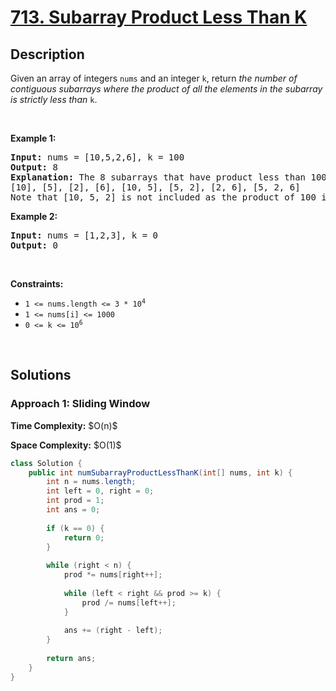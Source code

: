 # [713. Subarray Product Less Than K](https://leetcode.com/problems/subarray-product-less-than-k)

## Description

<p>Given an array of integers <code>nums</code> and an integer <code>k</code>, return <em>the number of contiguous subarrays where the product of all the elements in the subarray is strictly less than </em><code>k</code>.</p>
<p>&nbsp;</p>

<p><strong class="example">Example 1:</strong></p>
<pre>
<strong>Input:</strong> nums = [10,5,2,6], k = 100
<strong>Output:</strong> 8
<strong>Explanation:</strong> The 8 subarrays that have product less than 100 are:
[10], [5], [2], [6], [10, 5], [5, 2], [2, 6], [5, 2, 6]
Note that [10, 5, 2] is not included as the product of 100 is not strictly less than k.
</pre>

<p><strong class="example">Example 2:</strong></p>
<pre>
<strong>Input:</strong> nums = [1,2,3], k = 0
<strong>Output:</strong> 0
</pre>
<p>&nbsp;</p>

<p><strong>Constraints:</strong></p>
<ul>
    <li><code>1 &lt;= nums.length &lt;= 3 * 10<sup>4</sup></code></li>
    <li><code>1 &lt;= nums[i] &lt;= 1000</code></li>
    <li><code>0 &lt;= k &lt;= 10<sup>6</sup></code></li>
</ul>
<p>&nbsp;</p>

## Solutions

### **Approach 1: Sliding Window**

<p><strong>Time Complexity:</strong> $O(n)$</p>
<p><strong>Space Complexity:</strong> $O(1)$</p>

```java
class Solution {
    public int numSubarrayProductLessThanK(int[] nums, int k) {
        int n = nums.length;
        int left = 0, right = 0;
        int prod = 1;
        int ans = 0;
        
        if (k == 0) {
            return 0;
        }
        
        while (right < n) {
            prod *= nums[right++];
            
            while (left < right && prod >= k) {
                prod /= nums[left++];
            }
            
            ans += (right - left);
        }
        
        return ans;
    }
}
```